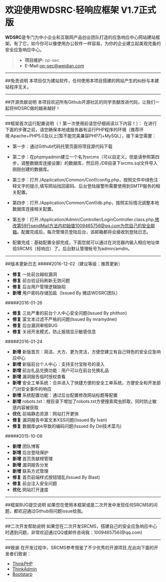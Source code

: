 # 欢迎使用WDSRC·轻响应框架 V1.7正式版
**WDSRC**是专门为中小企业和互联网产品创业团队打造的应急响应中心网站建站框架。有了它，如今你可以像使用办公软件一样容易，为你的企业建立起美观完备的安全应急响应中心。
> * **项目维护:** op-sec
> * **E-Mail**:op-sec@weidian.com

---
##免责说明
本项目仅为建站软件，任何使用本项目搭建的网站产生的纠纷与本建站程序无关。 

---
##开源贡献说明
本项目欢迎所有Github开源社区的同学贡献改进代码，让我们一起将WDSRC做的越来越好！ 

---
##框架首次运行配置说明（！第一次使用前请您仔细阅读以下内容！）：
在进行下面的步骤之前，请您确保本地或服务器有运行PHP程序的环境（推荐环境:Apache+PHP5.0及以上[暂不能完美兼容PHP7]+MySQL），接下来您需要：

* 第一步：通过Github代码托管页面将项目源代码下载

* 第二步：在phpmyadmin建立一个名为srcms（可以自定义，但是请参照第四步，调整数据库连接设置）的数据库，然后将./DB目录下srcms.sql文件导入刚刚创建的数据库。

* 第三步：打开./Application/Common/Conf/config.php，按照文件中绿色注释文字的提示,填写网站找回密码、后台登陆报警所需要使用到SMTP服务的相关配置。

* 第四步：打开./Application/Common/Conf/db.php，按照实际情况调整本地数据库连接相关配置。

* 第五步：打开./Application/Admin/Controller/LoginController.class.php,修改第59行sendMail方法内初始值1009465756@qq.com为您自己的安全邮箱。配置完成后，每次管理员登陆后台，该邮箱都将会接收到登陆日志。

* 配置完成：基础配置全部完成，下面您就可以通过在浏览器内输入相应地址体验SRCMS（轻响应）了。后台默认管理帐号为admin/amdin。
---
##版本更新日志
#####2016-12-02（建议等级：推荐更新）
* **修复** 一处前台越权漏洞
* **修复** 前台验证码刷新无效问题
* **修复** 后台用户管理逻辑缺陷
* **新增** 用户密码存储加盐（Issued By 微店WDSRC团队）

#####2016-01-26
* **修复** 三处严重的前台个人中心安全问题(Issued By phithon)
* **修复** 富文本过滤不严格的问题(Issued By mramydnei)
* **修复** 后台漏洞审核BUG
* **修复** 关闭开发模式，防止报错显示敏感信息

#####2016-01-24
* **新增** 新版首页：简洁、大方、更为灵活，方便您建立有自己特色的安全应急响应中心
* **新增** 新版前台个人中心：支持支付宝账号的录入
* **新增** 前台礼品兑换功能：用户可以在前台兑换礼品
* **新增** 漏洞报告临时授权查看
* **新增** 安全工单系统：合并进入了快捷方便的安全工单系统，方便安全和开发部门对安全事件的响应
* **新增** 系统配置功能：通过后台配置修改网站标题等配置
* **新增** robots.txt：根目录下增加了robots.txt方便搜索爬虫抓取，同时防止敏感内容被获取
* **优化** 前端静态资源：网站打开更快
* **修复** 漏洞报告中富文本XSS问题(Issued By Ivan)
* **修复** 数据库gbk导致的编码问题(Issued By Del技术菜鸟)

#####2015-10-06
* **新增** 团队博客
* **新增** 后台登陆保护
* **新增** 首页贡献榜管理
* **新增** 漏洞报告分发
* **新增** 联系方式管理
* **修复** 首页前端样式按钮错乱(Issued By Blast)
* **修复** 前台注入安全问题
* **优化** 网站打开速度

---
##框架BUG提交说明
如果您在使用本框架或是二次开发中发现任何SRCMS的问题，都欢迎通过Github将问题issue给我。 

---
##二次开发帮助说明
如果您在二次开发SRCMS，搭建自己的安全应急响应中心时遇到问题，非常欢迎通过QQ或邮件咨询我：1009465756(@qq.com)

---
##致谢
在开发过程中，SRCMS参考借鉴了不少优秀的开源项目,在此向下面的开发者们致谢：

* [ThinkPHP](http://www.thinkphp.cn/)
* [ThinkAdmin](http://www.thinkphp.cn/code/1342.html) 
* [Bootstarp](http://www.bootcss.com/)

